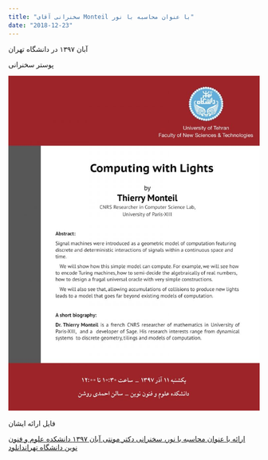 ```yaml
---
title: "سخنرانی آقای Monteil با عنوان محاسبه با نور"
date: "2018-12-23"
---
```


آبان ۱۳۹۷ در دانشگاه تهران

پوستر سخنرانی

![Ø§ÛÙ ØªØµÙÛØ± ÛÚ© ÙØ´Ø®ØµÙ Ø¢ÙØª Ø®Ø§ÙÛ Ø¯Ø§Ø±Ø¯Ø ÙØ§Ù ÙØ§ÛÙ Ø¢Ù Thierry-Talk-UT-97-768x1024.jpg Ø§Ø³Øª](assets/images/Thierry-Talk-UT-97-768x1024.jpg)

فایل ارائه ایشان

[ارائه با عنوان محاسبه با نور، سخنرانی دکتر مونتی آبان ۱۳۹۷ دانشکده علوم و فنون نوین دانشگاه تهران](http://old.foroughmand.ir/wp-content/uploads/2018/12/Monteil_slides_signaux.pdf)[دانلود](http://old.foroughmand.ir/wp-content/uploads/2018/12/Monteil_slides_signaux.pdf)
